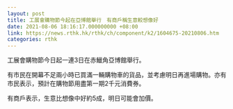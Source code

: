 ```yaml
---
layout: post
title: 工展會購物節今起在亞博館舉行　有商戶稱生意較想像好
date: 2021-08-06 18:16:17.000000000 +08:00
link: https://news.rthk.hk/rthk/ch/component/k2/1604675-20210806.htm
categories: rthk
---
```


工展會購物節今日起一連3日在赤鱲角亞博館舉行。

有市民在開幕不足兩小時已買滿一輛購物車的貨品，並考慮明日再進場購物。亦有市民表示，預計在購物節用盡第一期2千元消費券。

有商戶表示，生意比想像中好約5成，明日可能會加價。
